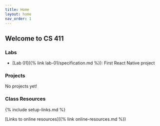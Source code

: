```yaml
---
title: Home
layout: home
nav_order: 1
---
```


## Welcome to CS 411

### Labs

- [Lab 01]({% link lab-01/specification.md %}): First React Native project

### Projects

No projects yet!

### Class Resources

{% include setup-links.md %}

[Links to online resources]({% link online-resources.md %})

